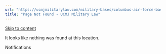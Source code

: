 ```yaml
---
url: "https://ucmjmilitarylaw.com/military-bases/columbus-air-force-base-mississippi-military-defense-lawyer-ucmj-legal-guide/%7Blocation12"
title: "Page Not Found - UCMJ Military Law"
---
```


[Skip to content](https://ucmjmilitarylaw.com/military-bases/columbus-air-force-base-mississippi-military-defense-lawyer-ucmj-legal-guide/%7Blocation12#content)

It looks like nothing was found at this location.

Notifications